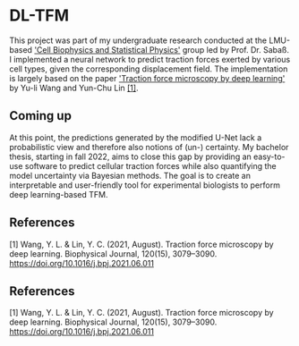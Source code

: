 # DL-TFM

This project was part of my undergraduate research conducted at the LMU-based ['Cell Biophysics and Statistical Physics'](https://www.biostatphys.vetmed.uni-muenchen.de/index.html) group led by Prof. Dr. Sabaß. I implemented a neural network to predict traction forces exerted by various cell types, given the corresponding displacement field. The implementation is largely based on the paper ['Traction force microscopy by deep learning'](https://www.sciencedirect.com/science/article/pii/S0006349521004987) by Yu-li Wang and Yun-Chu Lin [[1]](#1).

## Coming up

At this point, the predictions generated by the modified U-Net lack a probabilistic view and therefore also notions of (un-) certainty. My bachelor thesis, starting in fall 2022, aims to close this gap by providing an easy-to-use software to predict cellular traction forces while also quantifying the model uncertainty via Bayesian methods. The goal is to create an interpretable and user-friendly tool for experimental biologists to perform deep learning-based TFM.

## References
<a id="1">[1]</a> 
Wang, Y. L. & Lin, Y. C. (2021, August). 
Traction force microscopy by deep learning.
Biophysical Journal, 120(15), 3079–3090.
https://doi.org/10.1016/j.bpj.2021.06.011

## References
<a id="1">[1]</a> 
Wang, Y. L. & Lin, Y. C. (2021, August). 
Traction force microscopy by deep learning.
Biophysical Journal, 120(15), 3079–3090.
https://doi.org/10.1016/j.bpj.2021.06.011
